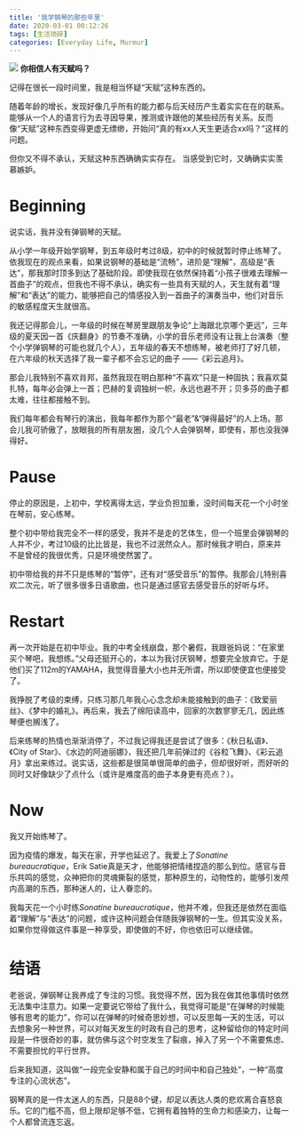 ```yaml
---
title: '我学钢琴的那些年里'
date: 2020-03-01 00:12:26
tags: [生活琐碎]
categories: [Everyday Life, Murmur]
---
```

![](https://xtopia-1258297046.cos.ap-shanghai.myqcloud.com/wo-xue-gang-qin-de-na-xie-nian-li.png)
**你相信人有天赋吗？**

记得在很长一段时间里，我是相当怀疑“天赋”这种东西的。

随着年龄的增长，发现好像几乎所有的能力都与后天经历产生着实实在在的联系。能够从一个人的语言行为去寻因导果，推测或许跟他的某些经历有关系。反而像“天赋”这种东西变得更虚无缥缈，开始问“真的有xx人天生更适合xx吗？”这样的问题。

但你又不得不承认，天赋这种东西确确实实存在。
当感受到它时，又确确实实羡慕嫉妒。

<!--more-->


# Beginning
说实话，我并没有弹钢琴的天赋。

从小学一年级开始学钢琴，到五年级时考过8级，初中的时候就暂时停止练琴了。依我现在的观点来看，如果说钢琴的基础是“流畅”，进阶是“理解”，高级是“表达”，那我那时顶多到达了基础阶段。即使我现在依然保持着“小孩子很难去理解一首曲子”的观点，但我也不得不承认，确实有一些具有天赋的人，天生就有着“理解”和“表达”的能力，能够把自己的情感投入到一首曲子的演奏当中，他们对音乐的敏感程度天生就很高。

我还记得那会儿，一年级的时候在琴房里跟朋友争论“上海跟北京哪个更远”，三年级的夏天因一首《庆翻身》的节奏不准确，小学的音乐老师没有让我上台演奏（整个小学弹钢琴的可能也就几个人），五年级的春天不想练琴，被老师打了好几顿，在六年级的秋天选择了我一辈子都不会忘记的曲子 ——《彩云追月》。

那会儿我特别不喜欢肖邦，虽然我现在明白那种“不喜欢”只是一种固执；我喜欢莫扎特，每年必会弹上一首；巴赫的复调独树一帜，永远也避不开；贝多芬的曲子都太难，往往都接触不到。

我们每年都会有琴行的演出，我每年都作为那个“最老”&“弹得最好”的人上场。那会儿我可骄傲了，放眼我的所有朋友圈，没几个人会弹钢琴，即使有，那也没我弹得好。

# Pause
停止的原因是，上初中，学校离得太远，学业负担加重，没时间每天花一个小时坐在琴前，安心练琴。

整个初中带给我完全不一样的感受，我并不是走的艺体生，但一个班里会弹钢琴的人并不少，考过10级的比比皆是，我也不过泯然众人。那时候我才明白，原来并不是曾经的我很优秀，只是环境使然罢了。

初中带给我的并不只是练琴的“暂停”，还有对“感受音乐”的暂停。我那会儿特别喜欢二次元，听了很多很多日语歌曲，也只是通过感官去感受音乐的好听与坏。


# Restart
再一次开始是在初中毕业。我的中考全线崩盘，那个暑假，我跟爸妈说：“在家里买个琴吧，我想练。”父母还挺开心的，本以为我讨厌钢琴，想要完全放弃它。于是他们买了112m的YAMAHA，我觉得音量大小也并无所谓，所以即使便宜也便接受了。

我挣脱了考级的束缚，只练习那几年我心心念念却未能接触到的曲子：《致爱丽丝》、《梦中的婚礼》。再后来，我去了绵阳读高中，回家的次数寥寥无几，因此练琴便也搁浅了。

后来练琴的热情也渐渐消停了，不过我记得我还是尝试了很多：《秋日私语》、《City of Star》、《水边的阿迪丽娜》，我还把几年前弹过的《谷粒飞舞》、《彩云追月》拿出来练过。说实话，这些都是很简单很简单的曲子，但却很好听，而好听的同时又好像缺少了点什么（或许是难度高的曲子本身更有亮点？）。

# Now
我又开始练琴了。

因为疫情的爆发，每天在家，开学也延迟了。我爱上了*Sonatine bureaucratique*，Erik Satie真是天才，他能够把情绪捏造的那么到位。感官与音乐共鸣的感觉，众神把你的灵魂撕裂的感觉，那种原生的，动物性的，能够引发颅内高潮的东西，那种迷人的，让人眷恋的。

我每天花一个小时练*Sonatine bureaucratique*，他并不难，但我还是依然在面临着“理解”与“表达”的问题，或许这种问题会伴随我弹钢琴的一生。但其实没关系，如果你觉得做这件事是一种享受，即使做的不好，你也依旧可以继续做。


# 结语
老爸说，弹钢琴让我养成了专注的习惯。我觉得不然，因为我在做其他事情时依然无法集中注意力。如果一定要说它带给了我什么，我觉得可能是“在弹琴的时候能够有思考的能力”，你可以在弹琴的时候奇思妙想，可以反思每一天的生活，可以去想象另一种世界，可以对每天发生的时政有自己的思考，这种留给你的特定时间段是一件很奇妙的事，就仿佛与这个时空发生了裂痕，掉入了另一个不需要焦虑、不需要担忧的平行世界。

后来我知道，这叫做“一段完全安静和属于自己的时间中和自己独处”，一种“高度专注的心流状态”。

钢琴真的是一件太迷人的东西，只是88个键，却足以表达人类的悲欢离合喜怒哀乐。它的门槛不高，但上限却足够不低，它拥有着独特的生命力和感染力，让每一个人都曾流连忘返。